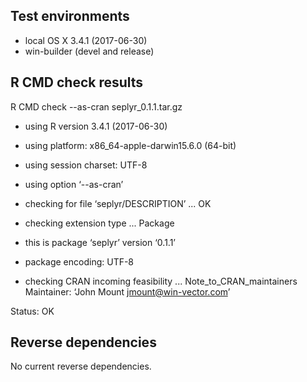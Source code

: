 
## Test environments
* local OS X 3.4.1 (2017-06-30)
* win-builder (devel and release)

## R CMD check results

R CMD check --as-cran seplyr_0.1.1.tar.gz 

* using R version 3.4.1 (2017-06-30)
* using platform: x86_64-apple-darwin15.6.0 (64-bit)
* using session charset: UTF-8
* using option ‘--as-cran’
* checking for file ‘seplyr/DESCRIPTION’ ... OK
* checking extension type ... Package
* this is package ‘seplyr’ version ‘0.1.1’
* package encoding: UTF-8

* checking CRAN incoming feasibility ... Note_to_CRAN_maintainers
Maintainer: ‘John Mount <jmount@win-vector.com>’

Status: OK

## Reverse dependencies

 No current reverse dependencies.

